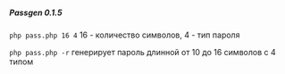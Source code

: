 ##### Passgen 0.1.5

`php pass.php 16 4` 16 - количество символов, 4 - тип пароля

`php pass.php -r` генерирует пароль длинной от 10 до 16 символов с 4 типом

